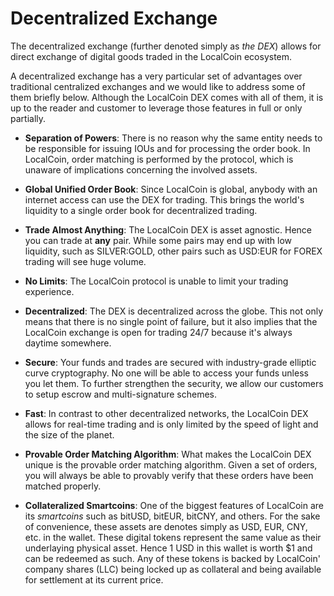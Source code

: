# Decentralized Exchange

The decentralized exchange (further denoted simply as *the DEX*) allows for
direct exchange of digital goods traded in the LocalCoin ecosystem.

A decentralized exchange has a very particular set of advantages over
traditional centralized exchanges and we would like to address some of them
briefly below. Although the LocalCoin DEX comes with all of them, it is up to
the reader and customer to leverage those features in full or only partially.

* **Separation of Powers**: 
  There is no reason why the same entity needs to be responsible for
  issuing IOUs and for processing the order book. In LocalCoin, order matching
  is performed by the protocol, which is unaware of implications concerning the
  involved assets.
  
* **Global Unified Order Book**:
  Since LocalCoin is global, anybody with an internet access can use the DEX for
  trading. This brings the world's liquidity to a single order book for
  decentralized trading.
  
* **Trade Almost Anything**:
  The LocalCoin DEX is asset agnostic. Hence you can trade at **any** pair.
  While some pairs may end up with low liquidity, such as SILVER:GOLD, other
  pairs such as USD:EUR for FOREX trading will see huge volume.
  
* **No Limits**:
  The LocalCoin protocol is unable to limit your trading experience.
  
* **Decentralized**:
  The DEX is decentralized across the globe. This not only means that there is
  no single point of failure, but it also implies that the LocalCoin exchange is
  open for trading 24/7 because it's always daytime somewhere.
  
* **Secure**:
  Your funds and trades are secured with industry-grade elliptic curve
  cryptography. No one will be able to access your funds unless you let them. To
  further strengthen the security, we allow our customers to setup escrow and
  multi-signature schemes.
  
* **Fast**:
  In contrast to other decentralized networks, the LocalCoin DEX allows for
  real-time trading and is only limited by the speed of light and the size of
  the planet.
  
* **Provable Order Matching Algorithm**:
  What makes the LocalCoin DEX unique is the provable order matching algorithm.
  Given a set of orders, you will always be able to provably verify that these
  orders have been matched properly.
  
* **Collateralized Smartcoins**:
  One of the biggest features of LocalCoin are its *smartcoins* such as bitUSD,
  bitEUR, bitCNY, and others. For the sake of convenience, these assets are
  denotes simply as USD, EUR, CNY, etc. in the wallet. These digital tokens
  represent the same value as their underlaying physical asset. Hence 1 USD in
  this wallet is worth $1 and can be redeemed as such. Any of these tokens is
  backed by LocalCoin' company shares (LLC) being locked up as collateral and
  being available for settlement at its current price.
